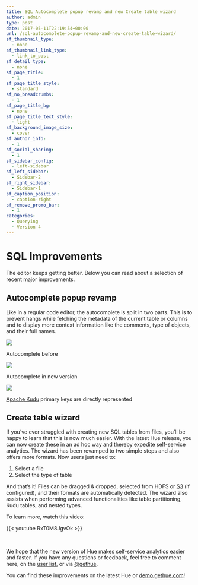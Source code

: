 ```yaml
---
title: SQL Autocomplete popup revamp and new Create table wizard
author: admin
type: post
date: 2017-05-11T22:19:54+00:00
url: /sql-autocomplete-popup-revamp-and-new-create-table-wizard/
sf_thumbnail_type:
  - none
sf_thumbnail_link_type:
  - link_to_post
sf_detail_type:
  - none
sf_page_title:
  - 1
sf_page_title_style:
  - standard
sf_no_breadcrumbs:
  - 1
sf_page_title_bg:
  - none
sf_page_title_text_style:
  - light
sf_background_image_size:
  - cover
sf_author_info:
  - 1
sf_social_sharing:
  - 1
sf_sidebar_config:
  - left-sidebar
sf_left_sidebar:
  - Sidebar-2
sf_right_sidebar:
  - Sidebar-1
sf_caption_position:
  - caption-right
sf_remove_promo_bar:
  - 1
categories:
  - Querying
  - Version 4
---
```


# SQL Improvements

The editor keeps getting better. Below you can read about a selection of recent major improvements.

## Autocomplete popup revamp

Like in a regular code editor, the autocomplete is split in two parts. This is to prevent hangs while fetching the metadata of the current table or columns and to display more context information like the comments, type of objects, and their full names.

<div id="attachment_33782" class="wp-caption aligncenter">
  <p>
    <a href="https://cdn.gethue.com/uploads/2017/05/autocomplete-before.png"><img src="https://cdn.gethue.com/uploads/2017/05/autocomplete-before.png" /></a>
  </p>

  <p class="wp-caption-text">
    Autocomplete before
  </p>
</div>

<div id="attachment_33783" class="wp-caption aligncenter">
  <p>
    <a href="https://cdn.gethue.com/uploads/2017/05/autocomplete_1.png"><img src="https://cdn.gethue.com/uploads/2017/05/autocomplete_1.png" /></a>
  </p>

  <p class="wp-caption-text">
    Autocomplete in new version
  </p>
</div>

<div id="attachment_33784" class="wp-caption aligncenter">
  <p>
    <a href="https://cdn.gethue.com/uploads/2017/05/autocomplete_2.png"><img src="https://cdn.gethue.com/uploads/2017/05/autocomplete_2.png" /></a>
  </p>

  <p class="wp-caption-text">
    <a href="https://kudu.apache.org/">Apache Kudu</a> primary keys are directly represented
  </p>
</div>

## Create table wizard

If you’ve ever struggled with creating new SQL tables from files, you’ll be happy to learn that this is now much easier. With the latest Hue release, you can now create these in an ad hoc way and thereby expedite self-service analytics. The wizard has been revamped to two simple steps and also offers more formats. Now users just need to:

1. Select a file
2. Select the type of table

And that’s it! Files can be dragged & dropped, selected from HDFS or [S3][1] (if configured), and their formats are automatically detected. The wizard also assists when performing advanced functionalities like table partitioning, Kudu tables, and nested types.

To learn more, watch this video:

{{< youtube RxT0M8JgvOk >}}

&nbsp;

We hope that the new version of Hue makes self-service analytics easier and faster. If you have any questions or feedback, feel free to comment here, on the [user list][2], or via [@gethue][3].

You can find these improvements on the latest Hue or [demo.gethue.com][4]!

[1]: https://gethue.com/introducing-s3-support-in-hue/
[2]: http://groups.google.com/a/cloudera.org/group/hue-user
[3]: https://twitter.com/gethue
[4]: http://demo.gethue.com

